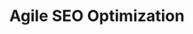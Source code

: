 ---
alt: "Agile SEO Optimization"
title: "Agile SEO Optimization"
description: "Illustration showing the connection between Agile methodologies and SEO optimization"
--- 